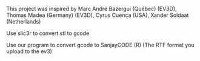 This project was inspired by Marc André Bazergui (Québec) (EV3D), Thomas Madea (Germany) (EV3D), Cyrus Cuenca (USA), Xander Soldaat (Netherlands)

Use slic3r to convert stl to gcode

Use our program to convert gcode to SanjayCODE (R) (The RTF format you upload to the ev3)
